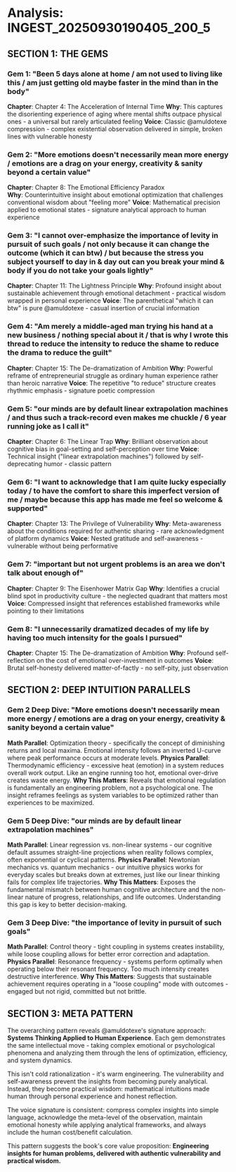 # Analysis: INGEST_20250930190405_200_5

## SECTION 1: THE GEMS

### Gem 1: "Been 5 days alone at home / am not used to living like this / am just getting old maybe faster in the mind than in the body"
**Chapter**: Chapter 4: The Acceleration of Internal Time
**Why**: This captures the disorienting experience of aging where mental shifts outpace physical ones - a universal but rarely articulated feeling
**Voice**: Classic @amuldotexe compression - complex existential observation delivered in simple, broken lines with vulnerable honesty

### Gem 2: "More emotions doesn't necessarily mean more energy / emotions are a drag on your energy, creativity & sanity beyond a certain value"
**Chapter**: Chapter 8: The Emotional Efficiency Paradox  
**Why**: Counterintuitive insight about emotional optimization that challenges conventional wisdom about "feeling more"
**Voice**: Mathematical precision applied to emotional states - signature analytical approach to human experience

### Gem 3: "I cannot over-emphasize the importance of levity in pursuit of such goals / not only because it can change the outcome (which it can btw) / but because the stress you subject yourself to day in & day out can you break your mind & body if you do not take your goals lightly"
**Chapter**: Chapter 11: The Lightness Principle
**Why**: Profound insight about sustainable achievement through emotional detachment - practical wisdom wrapped in personal experience
**Voice**: The parenthetical "which it can btw" is pure @amuldotexe - casual insertion of crucial information

### Gem 4: "Am merely a middle-aged man trying his hand at a new business / nothing special about it / that is why I wrote this thread to reduce the intensity to reduce the shame to reduce the drama to reduce the guilt"
**Chapter**: Chapter 15: The De-dramatization of Ambition
**Why**: Powerful reframe of entrepreneurial struggle as ordinary human experience rather than heroic narrative
**Voice**: The repetitive "to reduce" structure creates rhythmic emphasis - signature poetic compression

### Gem 5: "our minds are by default linear extrapolation machines / and thus such a track-record even makes me chuckle / 6 year running joke as I call it"
**Chapter**: Chapter 6: The Linear Trap
**Why**: Brilliant observation about cognitive bias in goal-setting and self-perception over time
**Voice**: Technical insight ("linear extrapolation machines") followed by self-deprecating humor - classic pattern

### Gem 6: "I want to acknowledge that I am quite lucky especially today / to have the comfort to share this imperfect version of me / maybe because this app has made me feel so welcome & supported"
**Chapter**: Chapter 13: The Privilege of Vulnerability
**Why**: Meta-awareness about the conditions required for authentic sharing - rare acknowledgment of platform dynamics
**Voice**: Nested gratitude and self-awareness - vulnerable without being performative

### Gem 7: "important but not urgent problems is an area we don't talk about enough of"
**Chapter**: Chapter 9: The Eisenhower Matrix Gap
**Why**: Identifies a crucial blind spot in productivity culture - the neglected quadrant that matters most
**Voice**: Compressed insight that references established frameworks while pointing to their limitations

### Gem 8: "I unnecessarily dramatized decades of my life by having too much intensity for the goals I pursued"
**Chapter**: Chapter 15: The De-dramatization of Ambition
**Why**: Profound self-reflection on the cost of emotional over-investment in outcomes
**Voice**: Brutal self-honesty delivered matter-of-factly - no self-pity, just observation

## SECTION 2: DEEP INTUITION PARALLELS

### Gem 2 Deep Dive: "More emotions doesn't necessarily mean more energy / emotions are a drag on your energy, creativity & sanity beyond a certain value"
**Math Parallel**: Optimization theory - specifically the concept of diminishing returns and local maxima. Emotional intensity follows an inverted U-curve where peak performance occurs at moderate levels.
**Physics Parallel**: Thermodynamic efficiency - excessive heat (emotion) in a system reduces overall work output. Like an engine running too hot, emotional over-drive creates waste energy.
**Why This Matters**: Reveals that emotional regulation is fundamentally an engineering problem, not a psychological one. The insight reframes feelings as system variables to be optimized rather than experiences to be maximized.

### Gem 5 Deep Dive: "our minds are by default linear extrapolation machines"
**Math Parallel**: Linear regression vs. non-linear systems - our cognitive default assumes straight-line projections when reality follows complex, often exponential or cyclical patterns.
**Physics Parallel**: Newtonian mechanics vs. quantum mechanics - our intuitive physics works for everyday scales but breaks down at extremes, just like our linear thinking fails for complex life trajectories.
**Why This Matters**: Exposes the fundamental mismatch between human cognitive architecture and the non-linear nature of progress, relationships, and life outcomes. Understanding this gap is key to better decision-making.

### Gem 3 Deep Dive: "the importance of levity in pursuit of such goals"
**Math Parallel**: Control theory - tight coupling in systems creates instability, while loose coupling allows for better error correction and adaptation.
**Physics Parallel**: Resonance frequency - systems perform optimally when operating below their resonant frequency. Too much intensity creates destructive interference.
**Why This Matters**: Suggests that sustainable achievement requires operating in a "loose coupling" mode with outcomes - engaged but not rigid, committed but not brittle.

## SECTION 3: META PATTERN

The overarching pattern reveals @amuldotexe's signature approach: **Systems Thinking Applied to Human Experience**. Each gem demonstrates the same intellectual move - taking complex emotional or psychological phenomena and analyzing them through the lens of optimization, efficiency, and system dynamics.

This isn't cold rationalization - it's warm engineering. The vulnerability and self-awareness prevent the insights from becoming purely analytical. Instead, they become practical wisdom: mathematical intuitions made human through personal experience and honest reflection.

The voice signature is consistent: compress complex insights into simple language, acknowledge the meta-level of the observation, maintain emotional honesty while applying analytical frameworks, and always include the human cost/benefit calculation.

This pattern suggests the book's core value proposition: **Engineering insights for human problems, delivered with authentic vulnerability and practical wisdom.**